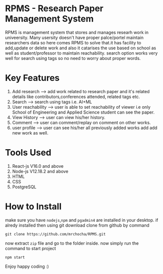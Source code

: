 # RPMS - Research Paper Management System
RPMS is management system that stores and manages researh work in univeersity. Many usersity doesn't have proper palce/portel maintain researchers data so here comes RPMS to solve that.it has facility to add,update or delete work and also it catarises the use based on school as well as student/professor to maintain reachability. search option works very well for search using tags so no need to worry about proper words. 

# Key Features
1. Add research ⟶ add work related to research paper and it's related details like contributors,conferences attended, related tags etc.
2. Search ⟶ search using tags i.e. AI+ML
3. User reachability ⟶ user is able to set reachability of viewer i.e only School of Engineering and Applied Science student can see the paper.
4. View History ⟶ user can view his/her history.
5. Comment ⟶ user can comment/replay on comment on other works.
6. user profile ⟶ user can see his/her all previously added works add add new work as well.

# Tools Used
1. React-js V16.0 and above
2. Node-js V12.18.2 and above
3. HTML
4. CSS
5. PostgreSQL

# How to Install
make sure you have `nodejs`,`npm` and `pgadmin4` are installed in your desktop. if alredy installed then
using git download clone from github by command
```
git clone https://github.com/mrchocha/RPMS.git
```
now extract `zip` file and go to the folder inside.
now simply run the command to start project
```
npm start
``` 

Enjoy happy coding :)
